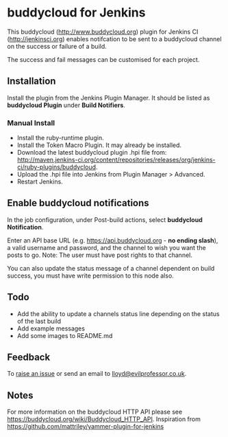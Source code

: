 # buddycloud for Jenkins

This buddycloud (http://www.buddycloud.org) plugin for Jenkins CI (http://jenkinsci.org) enables notifcation to be sent to a buddycloud channel on the success or failure of a build.

The success and fail messages can be customised for each project.

## Installation

Install the plugin from the Jenkins Plugin Manager. It should be listed as __buddycloud Plugin__ under __Build Notifiers__.

### Manual Install

* Install the ruby-runtime plugin.
* Install the Token Macro Plugin. It may already be installed.
* Download the latest buddycloud plugin .hpi file from: http://maven.jenkins-ci.org/content/repositories/releases/org/jenkins-ci/ruby-plugins/buddycloud.
* Upload the .hpi file into Jenkins from Plugin Manager > Advanced.
* Restart Jenkins.

## Enable buddycloud notifications

In the job configuration, under Post-build actions, select __buddycloud Notification__.

Enter an API base URL (e.g. https://api.buddycloud.org - __no ending slash__), a valid username and password, and the channel to wish you want the posts to go. Note: The user must have post rights to that channel.

You can also update the status message of a channel dependent on build success, you must have write permission to this node also.

## Todo

* Add the ability to update a channels status line depending on the status of the last build
* Add example messages
* Add some images to README.md

## Feedback

To [raise an issue](https://github.com/lloydwatkin/buddycloud-for-jenkins/issues) or send an email to lloyd@evilprofessor.co.uk.

## Notes

For more information on the buddycloud HTTP API please see https://buddycloud.org/wiki/Buddycloud_HTTP_API.
Inspiration from https://github.com/mattriley/yammer-plugin-for-jenkins
